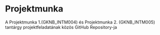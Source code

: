 # Projektmunka
A  Projektmunka 1.(GKNB_INTM004) és Projektmunka 2. (GKNB_INTM005) tantárgy projektfeladatának közös GitHub Repository-ja
